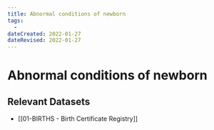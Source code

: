 ```yaml
---
title: Abnormal conditions of newborn
tags:
  - 
dateCreated: 2022-01-27
dateRevised: 2022-01-27
---
```

# Abnormal conditions of newborn
## Relevant Datasets
- [[01-BIRTHS - Birth Certificate Registry]]